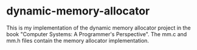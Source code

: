 dynamic-memory-allocator
========================

This is my implementation of the dynamic memory allocator project in the book "Computer Systems: A Programmer's Perspective". The mm.c and mm.h files contain the memory allocator implementation. 

